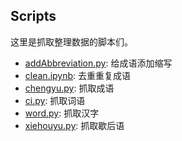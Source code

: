## Scripts

这里是抓取整理数据的脚本们。


- [addAbbreviation.py](./addAbbreviation.py):  给成语添加缩写
- [clean.ipynb](./clean.ipynb): 去重重复成语
- [chengyu.py](./chengyu.py): 抓取成语
- [ci.py](./ci.py): 抓取词语
- [word.py](./word.py): 抓取汉字
- [xiehouyu.py](./xiehouyu.py): 抓取歇后语